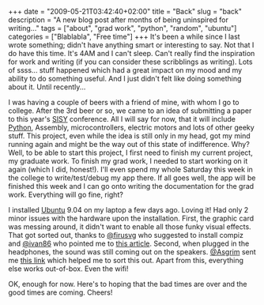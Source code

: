 +++
date = "2009-05-21T03:42:40+02:00"
title = "Back"
slug = "back"
description = "A new blog post after months of being uninspired for writing..."
tags = ["about", "grad work", "python", "random", "ubuntu"]
categories = ["Blablabla", "Free time"]
+++
It's been a while since I last wrote something; didn't have anything smart or interesting to say. Not that I do have this time. It's 4AM and I can't sleep. Can't really find the inspiration for work and writing (if you can consider these scribblings as writing). Lots of ssss... stuff happened which had a great impact on my mood and my ability to do something useful. And I just didn't felt like doing something about it. Until recently...

I was having a couple of beers with a friend of mine, with whom I go to college. After the 3rd beer or so, we came to an idea of submitting a paper to this year's <a href="http://bmf.hu/conferences/sisy2009/">SISY</a> conference. All I will say for now, that it will include <a href="http://www.python.org/" title="Python (programming language)" rel="homepage">Python</a>, Assembly, microcontrollers, electric motors and lots of other geeky stuff. This project, even while the idea is still only in my head, got my mind running again and might be the way out of this state of indifference. Why? Well, to be able to start this project, I first need to finish my current project, my graduate work. To finish my grad work, I needed to start working on it again (which I did, honest!). I'll even spend my whole Saturday this week in the college to write/test/debug my app there. If all goes well, the app will be finished this week and I can go onto writing the documentation for the grad work. Everything will go fine, right?

I installed <a href="http://www.ubuntu.com/" title="Ubuntu" rel="homepage">Ubuntu</a> 9.04 on my laptop a few days ago. Loving it! Had only 2 minor issues with the hardware upon the installation. First, the graphic card was messing around, it didn't want to enable all those funky visual effects. That got sorted out, thanks to <a href="http://twitter.com/firusvg">@firusvg</a> who suggested to install compiz and <a href="http://twitter.com/ivan86">@ivan86</a> who pointed me to <a href="http://bud.bljak.org/?p=38">this article</a>. Second, when plugged in the headphones, the sound was still coming out on the speakers. <a href="http://twitter.com/Asgrim">@Asgrim</a> sent me <a href="https://wiki.ubuntu.com/LaptopTestingTeam/SonyVaioVGN-FW31J#Notes">this link</a> which helped me to sort this out. Apart from this, everything else works out-of-box. Even the wifi!

OK, enough for now. Here's to hoping that the bad times are over and the good times are coming. Cheers!

